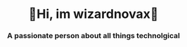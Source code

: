 
<h1 align="center">🌱Hi, im wizardnovax🌱</h1>
<h3 align="center">A passionate person about  all things technolgical </h3>
